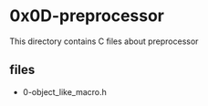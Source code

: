 # 0x0D-preprocessor

This directory contains C files about preprocessor

## files

* 0-object_like_macro.h
